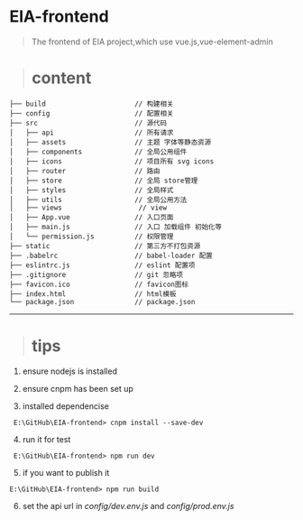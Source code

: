 # EIA-frontend
> The frontend of EIA project,which use vue.js,vue-element-admin

> # content

```
├── build                      // 构建相关  
├── config                     // 配置相关
├── src                        // 源代码
│   ├── api                    // 所有请求
│   ├── assets                 // 主题 字体等静态资源
│   ├── components             // 全局公用组件
│   ├── icons                  // 项目所有 svg icons
│   ├── router                 // 路由
│   ├── store                  // 全局 store管理
│   ├── styles                 // 全局样式
│   ├── utils                  // 全局公用方法
│   ├── views                   // view
│   ├── App.vue                // 入口页面
│   ├── main.js                // 入口 加载组件 初始化等
│   └── permission.js          // 权限管理
├── static                     // 第三方不打包资源
├── .babelrc                   // babel-loader 配置
├── eslintrc.js                // eslint 配置项
├── .gitignore                 // git 忽略项
├── favicon.ico                // favicon图标
├── index.html                 // html模板
└── package.json               // package.json
```
---

> # tips

1. ensure nodejs is installed

2. ensure cnpm has been set up

3. installed dependencise
```
 E:\GitHub\EIA-frontend> cnpm install --save-dev
```

4. run it for test
```
 E:\GitHub\EIA-frontend> npm run dev
```

5. if you want to publish it
```
E:\GitHub\EIA-frontend> npm run build
```

6. set the api url in _config/dev.env.js_ and _config/prod.env.js_